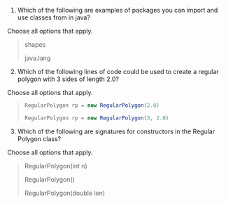 1. Which of the following are examples of packages you can import and use classes from in java?

Choose all options that apply.

> shapes
> 
> java.lang

2. Which of the following lines of code could be used to create a regular polygon with 3 sides of length 2.0?

Choose all options that apply.

> ```java
> RegularPolygon rp = new RegularPolygon(2.0)
> ```
>
> ```java
> RegularPolygon rp = new RegularPolygon(3, 2.0)
> ```

3. Which of the following are signatures for constructors in the Regular Polygon class?

Choose all options that apply.

> RegularPolygon(int n)
> 
> RegularPolygon()
> 
> RegularPolygon(double len)

